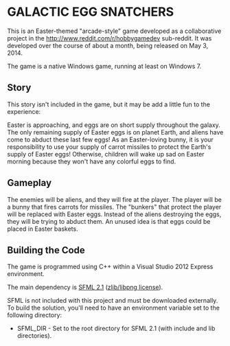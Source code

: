 # GALACTIC EGG SNATCHERS

This is an Easter-themed "arcade-style" game developed as a collaborative project in the http://www.reddit.com/r/hobbygamedev sub-reddit.  It was developed over the course of about a month, being released on May 3, 2014.

The game is a native Windows game, running at least on Windows 7.

## Story

This story isn't included in the game, but it may be add a little fun to the experience:

Easter is approaching, and eggs are on short supply throughout the galaxy. The only remaining supply of Easter eggs is on planet Earth, and aliens have come to abduct these last few eggs! As an Easter-loving bunny, it is your responsibility to use your supply of carrot missiles to protect the Earth's supply of Easter eggs! Otherwise, children will wake up sad on Easter morning because they won't have any colorful eggs to find.

## Gameplay

The enemies will be aliens, and they will fire at the player.  The player will be a bunny that fires carrots for missiles.  The "bunkers" that protect the player will be replaced with Easter eggs.  Instead of the aliens destroying the eggs, they will be trying to abduct them.  An unused idea is that eggs could be placed in Easter baskets.

## Building the Code

The game is programmed using C++ within a Visual Studio 2012 Express environment.

The main dependency is [SFML 2.1](http://sfml-dev.org/) ([zlib/libpng license](http://sfml-dev.org/license.php)).

SFML is not included with this project and must be downloaded externally.  To build the solution, you'll need to have an environment variable set to the following directory:

* SFML_DIR - Set to the root directory for SFML 2.1 (with include and lib directories).

